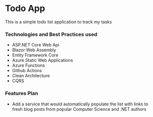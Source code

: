 # Todo App
This is a simple todo list application to track my tasks

### Technologies and Best Practices used
- ASP.NET Core Web Api
- Blazor Web Assembly
- Entity Framework Core
- Azure Static Web Applications
- Azure Functions
- Github Actions
- Clean Architecture
- CQRS

### Features Plan
- Add a service that would automatically populate the list with links to fresh blog posts from popular Computer Science and .NET authors
